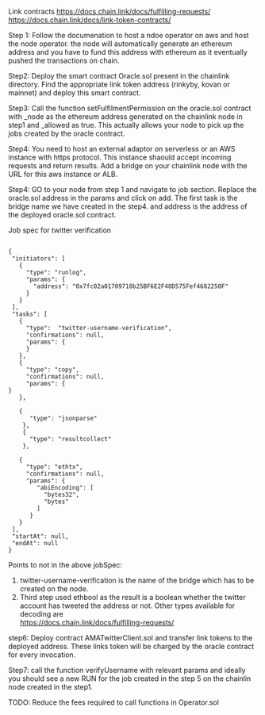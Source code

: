 

Link contracts 
https://docs.chain.link/docs/fulfilling-requests/
https://docs.chain.link/docs/link-token-contracts/






Step 1:
Follow the documenation to host a ndoe operator on aws and host the node operator.
the node will automatically generate an ethereum address and you have to fund this address 
with ethereum as it eventually pushed the transactions on chain.

Step2: 
Deploy the smart contract Oracle.sol present in the chainlink directory. Find the appropriate link 
token address (rinkyby, kovan or mainnet) and deploy this smart contract.

Step3:
Call the function setFulfilmentPermission on the oracle.sol contract with _node as the ethereum 
address generated on the chainlink node in step1 and _allowed as true. This actually allows 
your node to pick up the jobs created by the oracle contract.

Step4:
You need to host an external adaptor on serverless or an AWS instance with https protocol.
This instance shaould accept incoming requests and return results. 
Add a bridge on your chainlink node with the URL for this aws instance or ALB. 

Step4:
GO to your node from step 1 and navigate to job section. Replace the oracle.sol address in the params 
and click on add. The first task is the bridge name we have created in the step4.
and address is the address of the deployed oracle.sol contract.



Job spec for twitter verification

```

{
 "initiators": [
   {
     "type": "runlog",
     "params": {
       "address": "0x7fc02a01709718b25BF6E2F48D575Fef4682250F"
     }
   }
 ],
 "tasks": [
   {
     "type":  "twitter-username-verification",
     "confirmations": null,
     "params": {
     }
   },
   {
     "type": "copy",
     "confirmations": null,
     "params": {
}
   },

   {
      "type": "jsonparse"
    },
    {
      "type": "resultcollect"
    },

   {
     "type": "ethtx",
     "confirmations": null,
     "params": {
        "abiEncoding": [
          "bytes32",
          "bytes"
        ]
      }
   }
 ],
 "startAt": null,
 "endAt": null
}

```
Points to not in the above jobSpec:
1. twitter-username-verification is the name of the bridge which has to be created on the node.
2. Third step used ethbool as the result is a boolean whether the twitter account has tweeted the address or not. Other types available for decoding are  
   https://docs.chain.link/docs/fulfilling-requests/
   
   
step6: Deploy contract AMATwitterClient.sol and transfer link tokens to the deployed address. These links token will 
be charged by the oracle contract for every invocation.

Step7: call the function verifyUsername with relevant params and ideally you should see a new RUN for the job 
created in the step 5 on the chainlin node created in the step1.




TODO:
Reduce the fees required to call functions in Operator.sol
